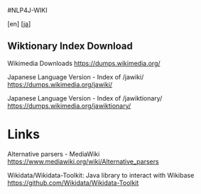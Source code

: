 #NLP4J-WIKI

\[en\] \[[ja](README_ja.md)\]

## Wiktionary Index Download

Wikimedia Downloads
https://dumps.wikimedia.org/

Japanese Language Version - Index of /jawiki/
https://dumps.wikimedia.org/jawiki/

Japanese Language Version - Index of /jawiktionary/
https://dumps.wikimedia.org/jawiktionary/


# Links

Alternative parsers - MediaWiki
https://www.mediawiki.org/wiki/Alternative_parsers


Wikidata/Wikidata-Toolkit: Java library to interact with Wikibase
https://github.com/Wikidata/Wikidata-Toolkit



